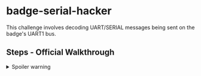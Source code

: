 # badge-serial-hacker

This challenge involves decoding UART/SERIAL messages being sent on the badge's UART1 bus.

## Steps - Official Walkthrough

<details>
<summary>Spoiler warning</summary>

## Solution

The badge sends out the ascii flag on the UART1 bus/pins (RX1, TX1).

Using a second badge, you can use its diagnostic feature 'uartterm' to view the serial data being sent.
To do this, follow the wiring diagram and notes shown on the Badge's screen.

You can also use a logic analyzer or USB-to-serial device (but not everyone will have those :P).

</details>
